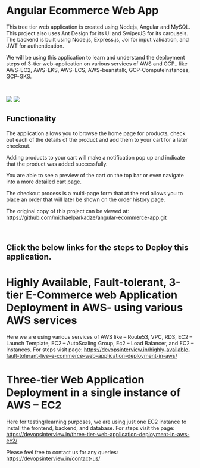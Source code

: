 # Angular Ecommerce Web App

This tree tier web application is created using Nodejs, Angular and MySQL. This project also uses Ant Design for its UI and SwiperJS for its carousels. The backend is built using Node.js, Express.js, Joi for input validation, and JWT for authentication.

We will be using this application to learn and understand the deployment steps of 3-tier web-application on various services of AWS and GCP.. like AWS-EC2, AWS-EKS, AWS-ECS, AWS-beanstalk, GCP-ComputeInstances, GCP-GKS. 

<br/>

![](1.gif)
![](2.gif)

## Functionality

The application allows you to browse the home page for products, check out each of the details of the product and add them to your cart for a later checkout.

Adding products to your cart will make a notification pop up and indicate that the product was added successfully.

You are able to see a preview of the cart on the top bar or even navigate into a more detailed cart page.

The checkout process is a multi-page form that at the end allows you to place an order that will later be shown on the order history page.

The original copy of this project can be viewed at: https://github.com/michaelparkadze/angular-ecommerce-app.git

<br/>


Click the below links for the steps to Deploy this application. 
--------------------------------------------------------------


# Highly Available, Fault-tolerant, 3-tier E-Commerce web Application Deployment in AWS- using various AWS services


Here we are using various services of AWS like – Route53, VPC, RDS, EC2 – Launch Template, EC2 – AutoScaling Group, Ec2 – Load Balancer, and EC2 – Instances. 
For steps visit page: https://devopsinterview.in/highly-available-fault-tolerant-live-e-commerce-web-application-deployment-in-aws/ 





# Three-tier Web Application Deployment in a single instance of AWS – EC2


Here for testing/learning purposes, we are using just one EC2 instance to install the frontend, backend, and database.
For steps visit the page: https://devopsinterview.in/three-tier-web-application-deployment-in-aws-ec2/





Please feel free to contact us for any queries: https://devopsinterview.in/contact-us/ 


